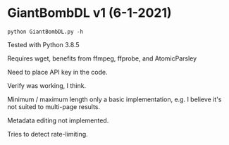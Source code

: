 # GiantBombDL v1 (6-1-2021)

`python GiantBombDL.py -h`

Tested with Python 3.8.5

Requires wget, benefits from ffmpeg, ffprobe, and AtomicParsley

Need to place API key in the code.

Verify was working, I think. 

Minimum / maximum length only a basic implementation, e.g. I believe it's not suited to multi-page results.

Metadata editing not implemented.

Tries to detect rate-limiting. 
